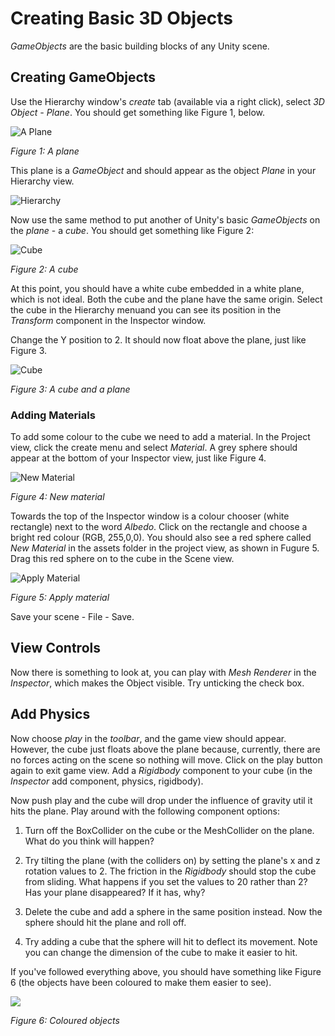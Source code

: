 # Creating Basic 3D Objects

_GameObjects_ are the basic building blocks of any Unity scene.

## Creating GameObjects

Use the Hierarchy window's _create_ tab (available via a right click), select _3D Object - Plane_. You should get something like Figure 1, below.

![A Plane](./images/unityOverviewimage4.png)

_Figure 1: A plane_

This plane is a _GameObject_ and should appear as the object _Plane_ in your Hierarchy view.

![Hierarchy](./images/unityOverviewimage5.png)

Now use the same method to put another of Unity's basic _GameObjects_ on the _plane_ - a _cube_. You should get something like Figure 2:

![Cube](./images/unityOverviewimage6.png)

_Figure 2: A cube_

At this point, you should have a white cube embedded in a white plane, which is not ideal. Both the cube and the plane have the same origin. Select the cube in the Hierarchy menuand you can see its position in the _Transform_ component in the Inspector window.

Change the Y position to 2. It should now float above the plane, just like Figure 3.

![Cube](./images/unityOverviewimage7.png)

_Figure 3: A cube and a plane_

### Adding Materials

To add some colour to the cube we need to add a material. In the Project view, click the create menu and select _Material_. A grey sphere should appear at the bottom of your Inspector view, just like Figure 4.

![New Material](./images/unityOverviewimage8.png)

_Figure 4: New material_

 Towards the top of the Inspector window is a colour chooser (white rectangle) next to the word _Albedo_. Click on the rectangle and choose a bright red colour (RGB, 255,0,0). You should also see a red sphere called _New Material_ in the assets folder in the project view, as shown in Fugure 5. Drag this red sphere on to the cube in the Scene view.

![Apply Material](./images/unityOverviewimage9.png)

_Figure 5: Apply material_

Save your scene - File - Save.

## View Controls

Now there is something to look at, you can play with _Mesh Renderer_ in the _Inspector_, which makes the Object visible. Try unticking the check box.

## Add Physics

Now choose _play_ in the _toolbar_, and the game view should appear. However, the cube just floats above the plane because, currently, there are no forces acting on the scene so nothing will move. Click on the play button again to exit game view. Add a _Rigidbody_ component to your cube (in the _Inspector_ add component, physics, rigidbody).

Now push play and the cube will drop under the influence of gravity util it hits the plane. Play around with the following component options:

1. Turn off the BoxCollider on the cube or the MeshCollider on the plane. What do you think will happen?

2. Try tilting the plane (with the colliders on) by setting the plane's x and z rotation values to 2. The friction in the _Rigidbody_ should stop the cube from sliding. What happens if you set the values to 20 rather than 2? Has your plane disappeared? If it has, why?

3. Delete the cube and add a sphere in the same position instead. Now the sphere should hit the plane and roll off.

4. Try adding a cube that the sphere will hit to deflect its movement. Note you can change the dimension of the cube to make it easier to hit.

If you've followed everything above, you should have something like Figure 6 (the objects have been coloured to make them easier to see).

![](./images/unityOverviewimage10.png)

_Figure 6: Coloured objects_ 

